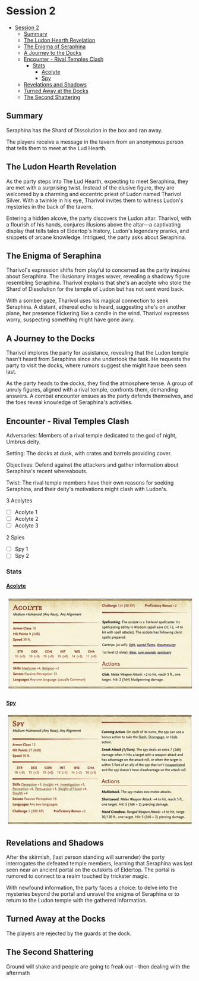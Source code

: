 # Session 2

- [Session 2](#session-2)
  - [Summary](#summary)
  - [The Ludon Hearth Revelation](#the-ludon-hearth-revelation)
  - [The Enigma of Seraphina](#the-enigma-of-seraphina)
  - [A Journey to the Docks](#a-journey-to-the-docks)
  - [Encounter - Rival Temples Clash](#encounter---rival-temples-clash)
    - [Stats](#stats)
      - [Acolyte](#acolyte)
      - [Spy](#spy)
  - [Revelations and Shadows](#revelations-and-shadows)
  - [Turned Away at the Docks](#turned-away-at-the-docks)
  - [The Second Shattering](#the-second-shattering)


## Summary

Seraphina has the Shard of Dissolution in the box and ran away. 

The players receive a message in the tavern from an anonymous person that tells them to meet at the Lud Hearth.


## The Ludon Hearth Revelation

As the party steps into The Lud Hearth, expecting to meet Seraphina, they are met with a surprising twist. Instead of the elusive figure, they are welcomed by a charming and eccentric priest of Ludon named Tharivol Silver. With a twinkle in his eye, Tharivol invites them to witness Ludon's mysteries in the back of the tavern.

Entering a hidden alcove, the party discovers the Ludon altar. Tharivol, with a flourish of his hands, conjures illusions above the altar—a captivating display that tells tales of Eldertop's history, Ludon's legendary pranks, and snippets of arcane knowledge. Intrigued, the party asks about Seraphina.

## The Enigma of Seraphina

Tharivol's expression shifts from playful to concerned as the party inquires about Seraphina. The illusionary images waver, revealing a shadowy figure resembling Seraphina. Tharivol explains that she's an acolyte who stole the Shard of Dissolution for the temple of Ludon but has not sent word back.

With a somber gaze, Tharivol uses his magical connection to seek Seraphina. A distant, ethereal echo is heard, suggesting she's on another plane, her presence flickering like a candle in the wind. Tharivol expresses worry, suspecting something might have gone awry.


## A Journey to the Docks

Tharivol implores the party for assistance, revealing that the Ludon temple hasn't heard from Seraphina since she undertook the task. He requests the party to visit the docks, where rumors suggest she might have been seen last.

As the party heads to the docks, they find the atmosphere tense. A group of unruly figures, aligned with a rival temple, confronts them, demanding answers. A combat encounter ensues as the party defends themselves, and the foes reveal knowledge of Seraphina's activities.

## Encounter - Rival Temples Clash

Adversaries: Members of a rival temple dedicated to the god of night, Umbrus deity.

Setting: The docks at dusk, with crates and barrels providing cover.

Objectives: Defend against the attackers and gather information about Seraphina's recent whereabouts.

Twist: The rival temple members have their own reasons for seeking Seraphina, and their deity's motivations might clash with Ludon's.

3 Acolytes

- [ ] Acolyte 1
- [ ] Acolyte 2
- [ ] Acolyte 3

2 Spies

- [ ] Spy 1
- [ ] Spy 2

### Stats

#### [Acolyte](https://www.dndbeyond.com/monsters/16763-acolyte)

![Acolyte](../../Resources/AcolyteStats.png)

#### [Spy](https://www.dndbeyond.com/monsters/17021-spy)

![Spy](../../Resources/SpyStats.png)

## Revelations and Shadows

After the skirmish, (last person standing will surrender) the party interrogates the defeated temple members, learning that Seraphina was last seen near an ancient portal on the outskirts of Eldertop. The portal is rumored to connect to a realm touched by trickster magic.

With newfound information, the party faces a choice: to delve into the mysteries beyond the portal and unravel the enigma of Seraphina or to return to the Ludon temple with the gathered information.


## Turned Away at the Docks

The players are rejected by the guards at the dock. 




## The Second Shattering

Ground will shake and people are going to freak out - then dealing with the aftermath 




